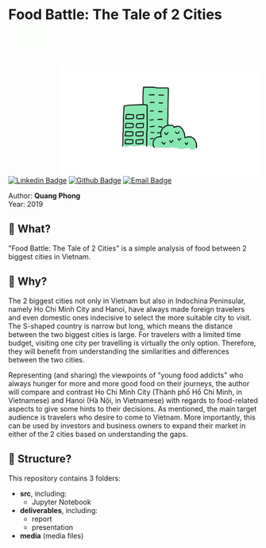 <h1> Food Battle: The Tale of 2 Cities
<img src="https://github.com/quang-phong/project-8-food-battle-the-tale-of-2-cities/blob/main/media/gif/dog-says-hi.gif" width="80px">
</h1>

<img align='right' src="https://github.com/quang-phong/project-8-food-battle-the-tale-of-2-cities/blob/main/media/gif/city.gif" width="400px">

[![Linkedin Badge](https://img.shields.io/badge/-@quangphong-0072b1?style=flat&logo=LinkedIn&link=https://www.linkedin.com/in/quangphong/)](https://www.linkedin.com/in/quangphong/) 
[![Github Badge](https://img.shields.io/badge/-@quang--phong-171515?style=flat&logo=github&logoColor=white&link=https://github.com/quang-phong)](https://github.com/quang-phong)
[![Email Badge](https://img.shields.io/badge/-quangtrieuphong@outlook.com-00a2ed?style=flat&logo=microsoftoutlook&logoColor=white&link=mailto:quangtrieuphong@outlook.com)](mailto:quangtrieuphong@outlook.com)


Author: **Quang Phong**  
Year: 2019

## 🧐 What?
"Food Battle: The Tale of 2 Cities" is a simple analysis of food between 2 biggest cities in Vietnam.

## 🤷 Why?  
The 2 biggest cities not only in Vietnam but also in Indochina Peninsular, namely Ho Chi Minh City and Hanoi, have always made foreign travelers and even domestic ones indecisive to select the more suitable city to visit. The S-shaped country is narrow but long, which means the distance between the two biggest cities is large. For travelers with a limited time budget, visiting one city per travelling is virtually the only option. Therefore, they will benefit from understanding the similarities and differences between the two cities.

Representing (and sharing) the viewpoints of "young food addicts" who always hunger for more and more good food on their journeys, the author will compare and contrast Ho Chi Minh City (Thành phố Hồ Chí Minh, in Vietnamese) and Hanoi (Hà Nội, in Vietnamese) with regards to food-related aspects to give some hints to their decisions. As mentioned, the main target audience is travelers who desire to come to Vietnam. More importantly, this can be used by investors and business owners to expand their market in either of the 2 cities based on understanding the gaps.


## 🧱 Structure?
This repository contains 3 folders:
- **src**, including:
    + Jupyter Notebook
- **deliverables**, including:
    + report
    + presentation
- **media** (media files)
  
